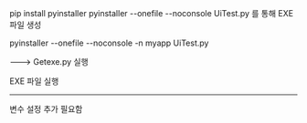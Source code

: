 pip install pyinstaller
pyinstaller --onefile --noconsole UiTest.py 를 통해 EXE 파일 생성

pyinstaller --onefile --noconsole -n myapp UiTest.py

---> Getexe.py 실행


EXE 파일 실행

<!-- 0326  0.1 version-->
<!-- zabbix 삭제까지 검증 -->



<!-- 0328 0.2 version-->
<!-- GUI Load Count, checked Count, get_zabbix_count 추가  -->

<!-- Maintenance 기능 추가 예정 -->

<!-- 0401 0.3 version  -->
<!-- Maintenance 기능 구현 완료-->

---
변수 설정 추가 필요함
